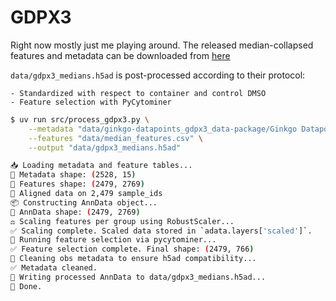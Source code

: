 # GDPX3

Right now mostly just me playing around. The released median-collapsed features and metadata can be downloaded from [here](https://datapoints.ginkgo.bio/functional-genomics/gdpx3)

`data/gdpx3_medians.h5ad` is post-processed according to their protocol:

    - Standardized with respect to container and control DMSO
    - Feature selection with PyCytominer

```bash
$ uv run src/process_gdpx3.py \
    --metadata "data/ginkgo-datapoints_gdpx3_data-package/Ginkgo Datapoints_GDPx3_metadata.csv" \
    --features "data/median_features.csv" \
    --output "data/gdpx3_medians.h5ad"

📥 Loading metadata and feature tables...
🔎 Metadata shape: (2528, 15)
🔎 Features shape: (2479, 2769)
🔗 Aligned data on 2,479 sample_ids
📦 Constructing AnnData object...
🧪 AnnData shape: (2479, 2769)
⚖️ Scaling features per group using RobustScaler...
✅ Scaling complete. Scaled data stored in `adata.layers['scaled']`.
🧹 Running feature selection via pycytominer...
✅ Feature selection complete. Final shape: (2479, 766)
🧼 Cleaning obs metadata to ensure h5ad compatibility...
✅ Metadata cleaned.
💾 Writing processed AnnData to data/gdpx3_medians.h5ad...
🎉 Done.
```
